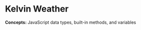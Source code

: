 # Kelvin Weather
<strong>Concepts:</strong> JavaScript data types, built-in methods, and variables 




